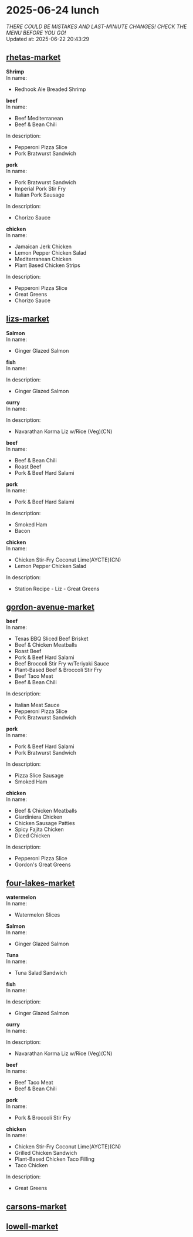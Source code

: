 # 2025-06-24 lunch  
*THERE COULD BE MISTAKES AND LAST-MINIUTE CHANGES! CHECK THE MENU BEFORE YOU GO!*  
Updated at: 2025-06-22 20:43:29  
## [rhetas-market](https://wisc-housingdining.nutrislice.com/menu/rhetas-market/lunch/2025-06-24)  
**Shrimp**  
In name:   
 - Redhook Ale Breaded Shrimp  
  
**beef**  
In name:   
 - Beef Mediterranean  
 - Beef & Bean Chili  
  
In description:   
 - Pepperoni Pizza Slice  
 - Pork Bratwurst Sandwich  
  
**pork**  
In name:   
 - Pork Bratwurst Sandwich  
 - Imperial Pork Stir Fry  
 - Italian Pork Sausage  
  
In description:   
 - Chorizo Sauce  
  
**chicken**  
In name:   
 - Jamaican Jerk Chicken  
 - Lemon Pepper Chicken Salad  
 - Mediterranean Chicken  
 - Plant Based Chicken Strips  
  
In description:   
 - Pepperoni Pizza Slice  
 - Great Greens  
 - Chorizo Sauce  
  
## [lizs-market](https://wisc-housingdining.nutrislice.com/menu/lizs-market/lunch/2025-06-24)  
**Salmon**  
In name:   
 - Ginger Glazed Salmon  
  
**fish**  
In name:   
  
In description:   
 - Ginger Glazed Salmon  
  
**curry**  
In name:   
  
In description:   
 - Navarathan Korma Liz w/Rice (Veg)(CN)  
  
**beef**  
In name:   
 - Beef & Bean Chili  
 - Roast Beef  
 - Pork & Beef Hard Salami  
  
**pork**  
In name:   
 - Pork & Beef Hard Salami  
  
In description:   
 - Smoked Ham  
 - Bacon  
  
**chicken**  
In name:   
 - Chicken Stir-Fry Coconut Lime(AYCTE)(CN)  
 - Lemon Pepper Chicken Salad  
  
In description:   
 - Station Recipe - Liz - Great Greens  
  
## [gordon-avenue-market](https://wisc-housingdining.nutrislice.com/menu/gordon-avenue-market/lunch/2025-06-24)  
**beef**  
In name:   
 - Texas BBQ Sliced Beef Brisket  
 - Beef & Chicken Meatballs  
 - Roast Beef  
 - Pork & Beef Hard Salami  
 - Beef Broccoli Stir Fry w/Teriyaki Sauce  
 - Plant-Based Beef & Broccoli Stir Fry  
 - Beef Taco Meat  
 - Beef & Bean Chili  
  
In description:   
 - Italian Meat Sauce  
 - Pepperoni Pizza Slice  
 - Pork Bratwurst Sandwich  
  
**pork**  
In name:   
 - Pork & Beef Hard Salami  
 - Pork Bratwurst Sandwich  
  
In description:   
 - Pizza Slice Sausage  
 - Smoked Ham  
  
**chicken**  
In name:   
 - Beef & Chicken Meatballs  
 - Giardiniera Chicken  
 - Chicken Sausage Patties  
 - Spicy Fajita Chicken  
 - Diced Chicken  
  
In description:   
 - Pepperoni Pizza Slice  
 - Gordon's Great Greens  
  
## [four-lakes-market](https://wisc-housingdining.nutrislice.com/menu/four-lakes-market/lunch/2025-06-24)  
**watermelon**  
In name:   
 - Watermelon Slices  
  
**Salmon**  
In name:   
 - Ginger Glazed Salmon  
  
**Tuna**  
In name:   
 - Tuna Salad Sandwich  
  
**fish**  
In name:   
  
In description:   
 - Ginger Glazed Salmon  
  
**curry**  
In name:   
  
In description:   
 - Navarathan Korma Liz w/Rice (Veg)(CN)  
  
**beef**  
In name:   
 - Beef Taco Meat  
 - Beef & Bean Chili  
  
**pork**  
In name:   
 - Pork & Broccoli Stir Fry  
  
**chicken**  
In name:   
 - Chicken Stir-Fry Coconut Lime(AYCTE)(CN)  
 - Grilled Chicken Sandwich  
 - Plant-Based Chicken Taco Filling  
 - Taco Chicken  
  
In description:   
 - Great Greens  
  
## [carsons-market](https://wisc-housingdining.nutrislice.com/menu/carsons-market/lunch/2025-06-24)  
## [lowell-market](https://wisc-housingdining.nutrislice.com/menu/lowell-market/lunch/2025-06-24)  
  
